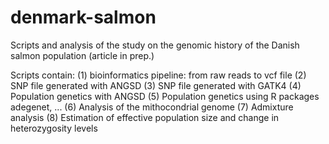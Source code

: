 # denmark-salmon
Scripts and analysis of the study on the genomic history of the Danish salmon population (article in prep.)

Scripts contain:
(1) bioinformatics pipeline: from raw reads to vcf file
(2) SNP file generated with ANGSD
(3) SNP file generated with GATK4
(4) Population genetics with ANGSD
(5) Population genetics using R packages adegenet, ...
(6) Analysis of the mithocondrial genome
(7) Admixture analysis
(8) Estimation of effective population size and change in heterozygosity levels
